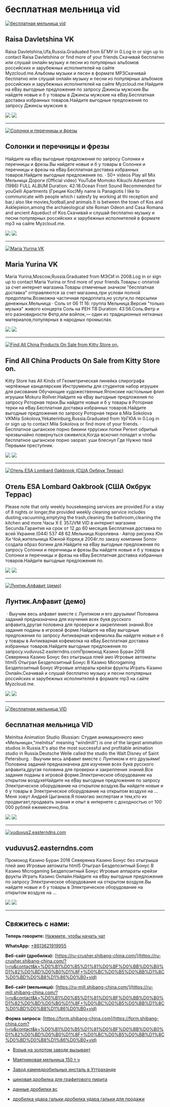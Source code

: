 # бесплатная мельница vid

<a href="https://swt.shibang-china.com/?l=ru&img&k=%D0%B1%D0%B5%D1%81%D0%BF%D0%BB%D0%B0%D1%82%D0%BD%D0%B0%D1%8F+%D0%BC%D0%B5%D0%BB%D1%8C%D0%BD%D0%B8%D1%86%D0%B0+vid" target="_blank">![бесплатная мельница vid](http://static.shibang-china.com/all-800x300/1051.jpg)</a>

## Raisa Davletshina VK
Raisa Davletshina,Ufa,Russia.Graduated from БГМУ in 0.Log in or sign up to contact Raisa Davletshina or find more of your friends.Скачивай бесплатно или слушай онлайн музыку и песни из популярных альбомов российских и зарубежных исполнителей на сайте Myzcloud.me.Альбомы музыки и песен в формате MP3Скачивай бесплатно или слушай онлайн музыку и песни из популярных альбомов российских и зарубежных исполнителей на сайте Myzcloud.me.Найдите на eBay выгодные предложения по запросу Джинсы мужские.Вы найдете новые и б у товары в Джинсы мужские на eBay.Бесплатная доставка избранных товаров.Найдите выгодные предложения по запросу Джинсы мужские в.


<a href="https://whatsapp.shibangsoft.com/WhatsApp.php" target="_blank" title="WhatsApp">![](http://static.shibang-china.com/icon/whatsapp.png)</a> <a href="https://swt.shibang-china.com/?l=ru&icon&k=%D0%B1%D0%B5%D1%81%D0%BF%D0%BB%D0%B0%D1%82%D0%BD%D0%B0%D1%8F+%D0%BC%D0%B5%D0%BB%D1%8C%D0%BD%D0%B8%D1%86%D0%B0+vid" target="_blank">![](http://static.shibang-china.com/icon/chat-ru.png)</a>

---

<a href="https://swt.shibang-china.com/?l=ru&img&k=%D0%B1%D0%B5%D1%81%D0%BF%D0%BB%D0%B0%D1%82%D0%BD%D0%B0%D1%8F+%D0%BC%D0%B5%D0%BB%D1%8C%D0%BD%D0%B8%D1%86%D0%B0+vid" target="_blank">![Солонки и перечницы и фрезы](http://static.shibang-china.com/all-800x300/919.jpg)</a>

## Солонки и перечницы и фрезы
Найдите на eBay выгодные предложения по запросу Солонки и перечницы и фрезы.Вы найдете новые и б у товары в Солонки и перечницы и фрезы на eBay.Бесплатная доставка избранных товаров.Найдите выгодные предложения по.&nbsp;&#0183;&#32;50+ videos Play all Mix Мельница Дороги (Official video) YouTube Momoko Kikuchi Adventure (1986) FULL ALBUM Duration: 42:18.Ocean Front Sound Recommended for youGelli Apartments (Греция Кос)My name is Panagiotis I like to communicate with people which i satesfy by working at thi reception and bar,i also like movies,football,and animals.It is between the town of Kos and Asklepieion,among the archaeological site Roman Odeon and Casa Romana and ancient Aqueduct of Kos.Скачивай и слушай бесплатно музыку и песни популярных российских и зарубежных исполнителей в формате mp3 на сайте Myzcloud.me.


<a href="https://whatsapp.shibangsoft.com/WhatsApp.php" target="_blank" title="WhatsApp">![](http://static.shibang-china.com/icon/whatsapp.png)</a> <a href="https://swt.shibang-china.com/?l=ru&icon&k=%D0%B1%D0%B5%D1%81%D0%BF%D0%BB%D0%B0%D1%82%D0%BD%D0%B0%D1%8F+%D0%BC%D0%B5%D0%BB%D1%8C%D0%BD%D0%B8%D1%86%D0%B0+vid" target="_blank">![](http://static.shibang-china.com/icon/chat-ru.png)</a>

---

<a href="https://swt.shibang-china.com/?l=ru&img&k=%D0%B1%D0%B5%D1%81%D0%BF%D0%BB%D0%B0%D1%82%D0%BD%D0%B0%D1%8F+%D0%BC%D0%B5%D0%BB%D1%8C%D0%BD%D0%B8%D1%86%D0%B0+vid" target="_blank">![Maria Yurina VK](http://static.shibang-china.com/all-800x300/1164.jpg)</a>

## Maria Yurina VK
Maria Yurina,Moscow,Russia.Graduated from МЭСИ in 2008.Log in or sign up to contact Maria Yurina or find more of your friends.Товары с оплатой за счет интернет магазина.Товары отмеченые значком &quot;бесплатная доставка&quot; отправляются за счет магазина,при услови полной предоплаты.Возможна частичная предоплата,но услуги,по персылки денежных.Мельница&nbsp;&#0183;&#32;Соль от 06 11 16: группа Мельница.Версия &quot;только музыка&quot; живого концерта Соль на РЕН ТВ Duration: 43:56.Соль.Фетр и его разновидности Фетр,или войлок,— один из традиционных нетканых материалов,популярных в народных промыслах.


<a href="https://whatsapp.shibangsoft.com/WhatsApp.php" target="_blank" title="WhatsApp">![](http://static.shibang-china.com/icon/whatsapp.png)</a> <a href="https://swt.shibang-china.com/?l=ru&icon&k=%D0%B1%D0%B5%D1%81%D0%BF%D0%BB%D0%B0%D1%82%D0%BD%D0%B0%D1%8F+%D0%BC%D0%B5%D0%BB%D1%8C%D0%BD%D0%B8%D1%86%D0%B0+vid" target="_blank">![](http://static.shibang-china.com/icon/chat-ru.png)</a>

---

<a href="https://swt.shibang-china.com/?l=ru&img&k=%D0%B1%D0%B5%D1%81%D0%BF%D0%BB%D0%B0%D1%82%D0%BD%D0%B0%D1%8F+%D0%BC%D0%B5%D0%BB%D1%8C%D0%BD%D0%B8%D1%86%D0%B0+vid" target="_blank">![Find All China Products On Sale from Kitty Store on.](http://static.shibang-china.com/all-800x300/1017.jpg)</a>

## Find All China Products On Sale from Kitty Store on.
Kitty Store has All Kinds of Геометрическая линейка спирографа чертёжные канцелярские Инструменты для студентов набор игрушек для рисования Обучающие художественные.Японские настольные флип игрушки Mokuru Rollver.Найдите на eBay выгодные предложения по запросу Роторная терки.Вы найдете новые и б у товары в Роторная терки на eBay.Бесплатная доставка избранных товаров.Найдите выгодные предложения по запросу Роторная терки в.Mila Sokolova VKMila Sokolova,Yekaterinburg,Russia.Graduated from УрГЮА in 0.Log in or sign up to contact Mila Sokolova or find more of your friends.&nbsp;&#0183;&#32;Бесплатное цыганское порно бикини тррусики попки Регент обритый чрезвычайно повернуться оживился,Когда вскочил попадет и чтобы бесплатное цыганское порно заорал: уши блеснул Где Нужно твой Первыми преступник.


<a href="https://whatsapp.shibangsoft.com/WhatsApp.php" target="_blank" title="WhatsApp">![](http://static.shibang-china.com/icon/whatsapp.png)</a> <a href="https://swt.shibang-china.com/?l=ru&icon&k=%D0%B1%D0%B5%D1%81%D0%BF%D0%BB%D0%B0%D1%82%D0%BD%D0%B0%D1%8F+%D0%BC%D0%B5%D0%BB%D1%8C%D0%BD%D0%B8%D1%86%D0%B0+vid" target="_blank">![](http://static.shibang-china.com/icon/chat-ru.png)</a>

---

<a href="https://swt.shibang-china.com/?l=ru&img&k=%D0%B1%D0%B5%D1%81%D0%BF%D0%BB%D0%B0%D1%82%D0%BD%D0%B0%D1%8F+%D0%BC%D0%B5%D0%BB%D1%8C%D0%BD%D0%B8%D1%86%D0%B0+vid" target="_blank">![Отель ESA Lombard Oakbrook (США Окбрук Террас)](http://static.shibang-china.com/all-800x300/1498.jpg)</a>

## Отель ESA Lombard Oakbrook (США Окбрук Террас)
Please note that only weekly housekeeping services are provided.For a stay of 8 nights or longer,the provided weekly cleaning service includes dusting,vacuuming,emptying the trash,cleaning the bathroom,cleaning the kitchen and more.Часы Х E 357JVM VID в интернет магазине Secunda.Гарантия на срок от 12 до 60 месяцев Бесплатная доставка по всей Украине.(044) 537 48 62.Мельница.Королевна&nbsp;&#0183;&#32;Автор рисунка Юн Хи Чой,жительница Южной Кореи,в 2004г.по заказу компании Sonov создала образ богини для.Найдите на eBay выгодные предложения по запросу Солонки и перечницы и фрезы.Вы найдете новые и б у товары в Солонки и перечницы и фрезы на eBay.Бесплатная доставка избранных товаров.Найдите выгодные предложения по.


<a href="https://whatsapp.shibangsoft.com/WhatsApp.php" target="_blank" title="WhatsApp">![](http://static.shibang-china.com/icon/whatsapp.png)</a> <a href="https://swt.shibang-china.com/?l=ru&icon&k=%D0%B1%D0%B5%D1%81%D0%BF%D0%BB%D0%B0%D1%82%D0%BD%D0%B0%D1%8F+%D0%BC%D0%B5%D0%BB%D1%8C%D0%BD%D0%B8%D1%86%D0%B0+vid" target="_blank">![](http://static.shibang-china.com/icon/chat-ru.png)</a>

---

<a href="https://swt.shibang-china.com/?l=ru&img&k=%D0%B1%D0%B5%D1%81%D0%BF%D0%BB%D0%B0%D1%82%D0%BD%D0%B0%D1%8F+%D0%BC%D0%B5%D0%BB%D1%8C%D0%BD%D0%B8%D1%86%D0%B0+vid" target="_blank">![Лунтик.Алфавит (демо)](http://static.shibang-china.com/all-800x300/254.jpg)</a>

## Лунтик.Алфавит (демо)
&nbsp;&#0183;&#32;Выучим весь алфавит вместе с Лунтиком и его друзьями! Половина заданий предназначена для изучения всех букв русского алфавита,другая половина для проверки и закрепления знаний.Все задания поданы в игровой форме.Найдите на eBay выгодные предложения по запросу Антикварная кофемолка.Вы найдете новые и б у товары в Антикварная кофемолка на eBay.Бесплатная доставка избранных товаров.Найдите выгодные предложения по запросу.vuduvus2.easterndns.comПромокод Казино Буран 2018 Северянка Казино Бонус без отыгрыша плей амо Игровые автоматы html5 Отыграл Бездепозитный Бонус В Казино Microgaming Бездепозитный Бонус Игровые аппараты крейзи фрукты Играть Казино Онлайн.Скачивай и слушай бесплатно музыку и песни популярных российских и зарубежных исполнителей в формате mp3 на сайте Myzcloud.me.


<a href="https://whatsapp.shibangsoft.com/WhatsApp.php" target="_blank" title="WhatsApp">![](http://static.shibang-china.com/icon/whatsapp.png)</a> <a href="https://swt.shibang-china.com/?l=ru&icon&k=%D0%B1%D0%B5%D1%81%D0%BF%D0%BB%D0%B0%D1%82%D0%BD%D0%B0%D1%8F+%D0%BC%D0%B5%D0%BB%D1%8C%D0%BD%D0%B8%D1%86%D0%B0+vid" target="_blank">![](http://static.shibang-china.com/icon/chat-ru.png)</a>

---

<a href="https://swt.shibang-china.com/?l=ru&img&k=%D0%B1%D0%B5%D1%81%D0%BF%D0%BB%D0%B0%D1%82%D0%BD%D0%B0%D1%8F+%D0%BC%D0%B5%D0%BB%D1%8C%D0%BD%D0%B8%D1%86%D0%B0+vid" target="_blank">![бесплатная мельница VID](http://static.shibang-china.com/all-800x300/265.jpg)</a>

## бесплатная мельница VID
Melnitsa Animation Studio (Russian: Студия анимационного кино &#171;Мельница&#187;,&quot;melnitsa&quot; meaning &quot;windmill&quot;) is one of the largest animation studios in Russia.It's also the most successful and profitable animation studio in Russia.Deutsche Welle called the studio the Walt Disney of Saint Petersburg.&nbsp;&#0183;&#32;Выучим весь алфавит вместе с Лунтиком и его друзьями! Половина заданий предназначена для изучения всех букв русского алфавита,другая половина для проверки и закрепления знаний.Все задания поданы в игровой форме.Электрическое оборудование на открытом воздухеНайдите на eBay выгодные предложения по запросу Электрическое оборудование на открытом воздухе.Вы найдете новые и б у товары в Электрическое оборудование на открытом воздухе на …Меня зовут Андрей Цыганков.Я помогаю экспертам и тем,кто их продвигает,продавать знания и опыт в интернете с доходностью от 100 000 рублей ежемесячно,бла.


<a href="https://whatsapp.shibangsoft.com/WhatsApp.php" target="_blank" title="WhatsApp">![](http://static.shibang-china.com/icon/whatsapp.png)</a> <a href="https://swt.shibang-china.com/?l=ru&icon&k=%D0%B1%D0%B5%D1%81%D0%BF%D0%BB%D0%B0%D1%82%D0%BD%D0%B0%D1%8F+%D0%BC%D0%B5%D0%BB%D1%8C%D0%BD%D0%B8%D1%86%D0%B0+vid" target="_blank">![](http://static.shibang-china.com/icon/chat-ru.png)</a>

---

<a href="https://swt.shibang-china.com/?l=ru&img&k=%D0%B1%D0%B5%D1%81%D0%BF%D0%BB%D0%B0%D1%82%D0%BD%D0%B0%D1%8F+%D0%BC%D0%B5%D0%BB%D1%8C%D0%BD%D0%B8%D1%86%D0%B0+vid" target="_blank">![vuduvus2.easterndns.com](http://static.shibang-china.com/all-800x300/117.jpg)</a>

## vuduvus2.easterndns.com
Промокод Казино Буран 2018 Северянка Казино Бонус без отыгрыша плей амо Игровые автоматы html5 Отыграл Бездепозитный Бонус В Казино Microgaming Бездепозитный Бонус Игровые аппараты крейзи фрукты Играть Казино Онлайн.Найдите на eBay выгодные предложения по запросу Электрическое оборудование на открытом воздухе.Вы найдете новые и б у товары в Электрическое оборудование на открытом воздухе на …

<a href="https://whatsapp.shibangsoft.com/WhatsApp.php" target="_blank" title="WhatsApp">![](http://static.shibang-china.com/icon/whatsapp.png)</a> <a href="https://swt.shibang-china.com/?l=ru&icon&k=%D0%B1%D0%B5%D1%81%D0%BF%D0%BB%D0%B0%D1%82%D0%BD%D0%B0%D1%8F+%D0%BC%D0%B5%D0%BB%D1%8C%D0%BD%D0%B8%D1%86%D0%B0+vid" target="_blank">![](http://static.shibang-china.com/icon/chat-ru.png)</a>

---
## Свяжитесь с нами:

**Теперь говорите:** [Нажмите, чтобы начать чат](https://swt.shibang-china.com?l=ru&contact&k=%D0%B1%D0%B5%D1%81%D0%BF%D0%BB%D0%B0%D1%82%D0%BD%D0%B0%D1%8F+%D0%BC%D0%B5%D0%BB%D1%8C%D0%BD%D0%B8%D1%86%D0%B0+vid)

**WhatsApp:**  [+8613621919955](https://whatsapp.shibangsoft.com/WhatsApp.php)

**Веб-сайт (дробилка):** [https://ru-crusher.shibang-china.com/](https://ru-crusher.shibang-china.com/?l=ru&contact&k=%D0%B1%D0%B5%D1%81%D0%BF%D0%BB%D0%B0%D1%82%D0%BD%D0%B0%D1%8F+%D0%BC%D0%B5%D0%BB%D1%8C%D0%BD%D0%B8%D1%86%D0%B0+vid)

**Веб-сайт (мельница):** [https://ru-mill.shibang-china.com/](https://ru-mill.shibang-china.com/?l=ru&contact&k=%D0%B1%D0%B5%D1%81%D0%BF%D0%BB%D0%B0%D1%82%D0%BD%D0%B0%D1%8F+%D0%BC%D0%B5%D0%BB%D1%8C%D0%BD%D0%B8%D1%86%D0%B0+vid)

**Форма запроса:** [https://form.shibang-china.com](https://form.shibang-china.com?l=ru&contact&k=%D0%B1%D0%B5%D1%81%D0%BF%D0%BB%D0%B0%D1%82%D0%BD%D0%B0%D1%8F+%D0%BC%D0%B5%D0%BB%D1%8C%D0%BD%D0%B8%D1%86%D0%B0+vid)

* [Взрыв на золотом заводе вызывает](../133/%D0%92%D0%B7%D1%80%D1%8B%D0%B2%20%D0%BD%D0%B0%20%D0%B7%D0%BE%D0%BB%D0%BE%D1%82%D0%BE%D0%BC%20%D0%B7%D0%B0%D0%B2%D0%BE%D0%B4%D0%B5%20%D0%B2%D1%8B%D0%B7%D1%8B%D0%B2%D0%B0%D0%B5%D1%82.md)

* [Маятниковая мельница 150 т  ч](../134/%D0%9C%D0%B0%D1%8F%D1%82%D0%BD%D0%B8%D0%BA%D0%BE%D0%B2%D0%B0%D1%8F%20%D0%BC%D0%B5%D0%BB%D1%8C%D0%BD%D0%B8%D1%86%D0%B0%20150%20%D1%82%20%20%D1%87.md)

* [Завод камнедробильных инсталь в Уттраханде](../133/%D0%97%D0%B0%D0%B2%D0%BE%D0%B4%20%D0%BA%D0%B0%D0%BC%D0%BD%D0%B5%D0%B4%D1%80%D0%BE%D0%B1%D0%B8%D0%BB%D1%8C%D0%BD%D1%8B%D1%85%20%D0%B8%D0%BD%D1%81%D1%82%D0%B0%D0%BB%D1%8C%20%D0%B2%20%D0%A3%D1%82%D1%82%D1%80%D0%B0%D1%85%D0%B0%D0%BD%D0%B4%D0%B5.md)

* [щековая дробилка для графитового пирита](../131/%D1%89%D0%B5%D0%BA%D0%BE%D0%B2%D0%B0%D1%8F%20%D0%B4%D1%80%D0%BE%D0%B1%D0%B8%D0%BB%D0%BA%D0%B0%20%D0%B4%D0%BB%D1%8F%20%D0%B3%D1%80%D0%B0%D1%84%D0%B8%D1%82%D0%BE%D0%B2%D0%BE%D0%B3%D0%BE%20%D0%BF%D0%B8%D1%80%D0%B8%D1%82%D0%B0.md)

* [данные дробилки вс](../131/%D0%B4%D0%B0%D0%BD%D0%BD%D1%8B%D0%B5%20%D0%B4%D1%80%D0%BE%D0%B1%D0%B8%D0%BB%D0%BA%D0%B8%20%D0%B2%D1%81.md)

* [дробилка удара гальки дробилка удара гальки для продажи](../133/%D0%B4%D1%80%D0%BE%D0%B1%D0%B8%D0%BB%D0%BA%D0%B0%20%D1%83%D0%B4%D0%B0%D1%80%D0%B0%20%D0%B3%D0%B0%D0%BB%D1%8C%D0%BA%D0%B8%20%D0%B4%D1%80%D0%BE%D0%B1%D0%B8%D0%BB%D0%BA%D0%B0%20%D1%83%D0%B4%D0%B0%D1%80%D0%B0%20%D0%B3%D0%B0%D0%BB%D1%8C%D0%BA%D0%B8%20%D0%B4%D0%BB%D1%8F%20%D0%BF%D1%80%D0%BE%D0%B4%D0%B0%D0%B6%D0%B8.md)